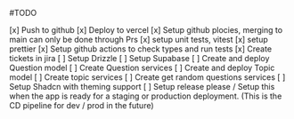 #TODO

[x] Push to github
[x] Deploy to vercel
[x] Setup github plocies, merging to main can only be done through Prs
[x] setup unit tests, vitest
[x] setup prettier
[x] Setup github actions to check types and run tests
[x] Create tickets in jira
[ ] Setup Drizzle
[ ] Setup Supabase
[ ] Create and deploy Question model
[ ] Create Question services
[ ] Create and deploy Topic model
[ ] Create topic services
[ ] Create get random questions services
[ ] Setup Shadcn with theming support
[ ] Setup release please / Setup this when the app is ready for a staging or production deployment. (This is the CD pipeline for dev / prod in the future)